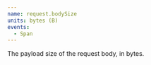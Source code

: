 ```yaml
---
name: request.bodySize
units: bytes (B)
events:
  - Span
---
```


The payload size of the request body, in bytes.